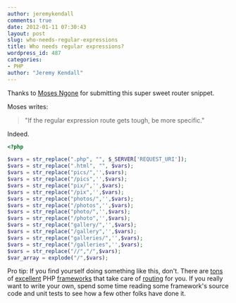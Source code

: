 ```yaml
---
author: jeremykendall
comments: true
date: 2012-01-11 07:30:43
layout: post
slug: who-needs-regular-expressions
title: Who needs regular expressions?
wordpress_id: 487
categories:
- PHP
author: "Jeremy Kendall"
---
```


Thanks to [Moses Ngone](http://twitter.com/#!/mosesngone) for submitting this super sweet router snippet.

Moses writes:

> "If the regular expression route gets tough, be more specific."

Indeed.

```php
<?php

$vars = str_replace(".php", "", $_SERVER['REQUEST_URI']);
$vars = str_replace(".html", "", $vars);
$vars = str_replace("pics/",'',$vars);
$vars = str_replace("/pics",'',$vars);
$vars = str_replace("pix/",'',$vars);
$vars = str_replace("/pix",'',$vars);
$vars = str_replace("photos/",'',$vars);
$vars = str_replace("/photos",'',$vars);
$vars = str_replace("photo/",'',$vars);
$vars = str_replace("/photo",'',$vars);
$vars = str_replace("gallery/",'',$vars);
$vars = str_replace("/gallery",'',$vars);
$vars = str_replace("galleries/",'',$vars);
$vars = str_replace("/galleries",'',$vars);
$vars = str_replace("//","/",$vars);
$var_array = explode("/",$vars);
```

Pro tip: If you find yourself doing something like this, don't.  There are [tons](http://www.slimframework.com/) of [excellent](http://symfony.com/) PHP [frameworks](http://zendframework.com/) that take care of [routing](https://github.com/auraphp/Aura.Router) for you.  If you really want to write your own, spend some time reading some framework's source code and unit tests to see how a few other folks have done it.
